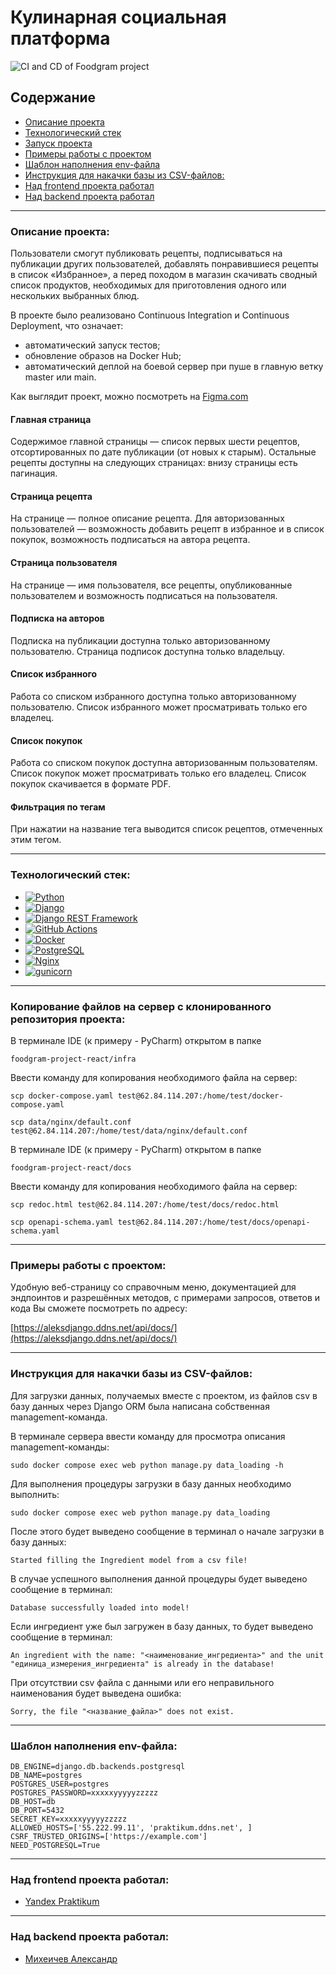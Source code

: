 # Кулинарная социальная платформа

![CI and CD of Foodgram project](https://github.com/aleksandr-miheichev/foodgram-project-react/actions/workflows/foodgram_workflow.yml/badge.svg)

## Содержание

- [Описание проекта](#Описание-проекта)
- [Технологический стек](#Технологический-стек)
- [Запуск проекта](#Запуск-проекта)
- [Примеры работы с проектом](#Примеры-работы-с-проектом)
- [Шаблон наполнения env-файла](#Шаблон-наполнения-env-файла)
- [Инструкция для накачки базы из CSV-файлов:](#Инструкция-для-накачки-базы-из-CSV-файлов)
- [Над frontend проекта работал](#Над-frontend-проекта-работал)
- [Над backend проекта работал](#Над-backend-проекта-работал)

---

### Описание проекта:

Пользователи смогут публиковать рецепты, подписываться на публикации других
пользователей, добавлять понравившиеся рецепты в список «Избранное», а перед
походом в магазин скачивать сводный список продуктов, необходимых для
приготовления одного или нескольких выбранных блюд.

В проекте было реализовано Continuous Integration и Continuous Deployment, что
означает:

- автоматический запуск тестов;
- обновление образов на Docker Hub;
- автоматический деплой на боевой сервер при пуше в главную ветку master или
  main.

Как выглядит проект, можно посмотреть на [Figma.com](https://clck.ru/TrMSi)

#### Главная страница

Содержимое главной страницы — список первых шести рецептов, отсортированных по
дате публикации (от новых к старым). Остальные рецепты доступны на следующих
страницах: внизу страницы есть пагинация.

#### Страница рецепта

На странице — полное описание рецепта. Для авторизованных пользователей —
возможность добавить рецепт в избранное и в список покупок, возможность
подписаться на автора рецепта.

#### Страница пользователя

На странице — имя пользователя, все рецепты, опубликованные пользователем и
возможность подписаться на пользователя.

#### Подписка на авторов

Подписка на публикации доступна только авторизованному пользователю. Страница
подписок доступна только владельцу.

#### Список избранного

Работа со списком избранного доступна только авторизованному пользователю.
Список избранного может просматривать только его владелец.

#### Список покупок

Работа со списком покупок доступна авторизованным пользователям. Список покупок
может просматривать только его владелец. Список покупок скачивается в формате
PDF.

#### Фильтрация по тегам

При нажатии на название тега выводится список рецептов, отмеченных этим тегом.

---

### Технологический стек:

- [![Python](https://img.shields.io/badge/python-3670A0?style=for-the-badge&logo=python&logoColor=ffdd54)](https://www.python.org/)
- [![Django](https://img.shields.io/badge/Django-092E20?style=for-the-badge&logo=django&logoColor=green)](https://www.djangoproject.com/)
- [![Django REST Framework](https://img.shields.io/badge/DJANGO-REST-ff1709?style=for-the-badge&logo=django&logoColor=white&color=ff1709&labelColor=gray)](https://www.django-rest-framework.org/)
- [![GitHub Actions](https://img.shields.io/badge/github%20actions-%232671E5.svg?style=for-the-badge&logo=githubactions&logoColor=white)](https://github.com/features/actions)
- [![Docker](https://img.shields.io/badge/docker-%230db7ed.svg?style=for-the-badge&logo=docker&logoColor=white)](https://www.docker.com/)
- [![PostgreSQL](https://img.shields.io/badge/PostgreSQL-316192?style=for-the-badge&logo=postgresql&logoColor=white)](https://www.postgresql.org/)
- [![Nginx](https://img.shields.io/badge/nginx-%23009639.svg?style=for-the-badge&logo=nginx&logoColor=white)](https://nginx.org/ru/)
- [![gunicorn](https://img.shields.io/badge/gunicorn-%298729.svg?style=for-the-badge&logo=gunicorn&logoColor=white)](https://gunicorn.org/)

---

### Копирование файлов на сервер с клонированного репозитория проекта:

В терминале IDE (к примеру - PyCharm) открытом в папке

```
foodgram-project-react/infra
```

Ввести команду для копирования необходимого файла на сервер:

```
scp docker-compose.yaml test@62.84.114.207:/home/test/docker-compose.yaml
```

```
scp data/nginx/default.conf test@62.84.114.207:/home/test/data/nginx/default.conf
```

В терминале IDE (к примеру - PyCharm) открытом в папке

```
foodgram-project-react/docs
```

Ввести команду для копирования необходимого файла на сервер:

```
scp redoc.html test@62.84.114.207:/home/test/docs/redoc.html
```

```
scp openapi-schema.yaml test@62.84.114.207:/home/test/docs/openapi-schema.yaml
```

---

### Примеры работы с проектом:

Удобную веб-страницу со справочным меню, документацией для эндпоинтов и
разрешённых методов, с примерами запросов, ответов и кода Вы сможете посмотреть
по адресу:

[https://aleksdjango.ddns.net/api/docs/](https://aleksdjango.ddns.net/api/docs/)

---

### Инструкция для накачки базы из CSV-файлов:

Для загрузки данных, получаемых вместе с проектом, из файлов csv в базу данных
через Django ORM была написана собственная management-команда.

В терминале сервера ввести команду для просмотра описания management-команды:

```
sudo docker compose exec web python manage.py data_loading -h
```

Для выполнения процедуры загрузки в базу данных необходимо выполнить:

```
sudo docker compose exec web python manage.py data_loading
```

После этого будет выведено сообщение в терминал о начале загрузки в базу
данных:

```
Started filling the Ingredient model from a csv file!
```

В случае успешного выполнения данной процедуры будет выведено сообщение в
терминал:

```
Database successfully loaded into model!
```

Если ингредиент уже был загружен в базу данных, то будет выведено сообщение в
терминал:

```
An ingredient with the name: "<наименование_ингредиента>" and the unit 
"единица_измерения_ингредиента" is already in the database!
```

При отсутствии csv файла с данными или его неправильного наименования будет
выведена ошибка:

```
Sorry, the file "<название_файла>" does not exist.
```

---

### Шаблон наполнения env-файла:

```
DB_ENGINE=django.db.backends.postgresql
DB_NAME=postgres
POSTGRES_USER=postgres
POSTGRES_PASSWORD=xxxxxyyyyyzzzzz
DB_HOST=db
DB_PORT=5432
SECRET_KEY=xxxxxyyyyyzzzzz
ALLOWED_HOSTS=['55.222.99.11', 'praktikum.ddns.net', ]
CSRF_TRUSTED_ORIGINS=['https://example.com']
NEED_POSTGRESQL=True
```

---

### Над frontend проекта работал:

- [Yandex Praktikum](https://github.com/yandex-praktikum)

---

### Над backend проекта работал:

- [Михеичев Александр](https://github.com/aleksandr-miheichev)
